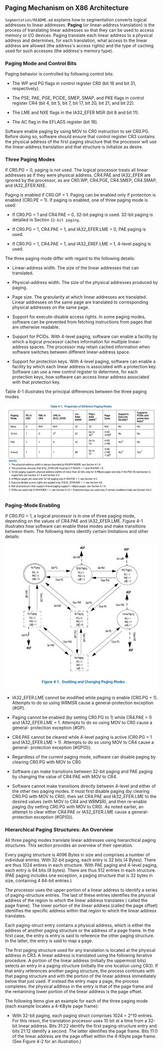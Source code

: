 Paging Mechanism on X86 Architecture
--------------------------------------------------------

  `Segmentation/README.md` explains how to segmentation converts logical
  addresses to linear addresses. **Paging** (or linear-address translation)
  is the process of translating linear addresses so that they can be used
  to access memory or I/O devices. Paging translate each linear address to
  a physical address and determines, for each translation, what access
  to the linear address are allowed (the address's access rights) and the
  type of caching used for such accesses (the address's memory type).

### Paging Mode and Control Bits

  Paging behavior is controlled by following control bits:

  * The WP and PG flags in control register CR0 (bit 16 and bit 31,
    respectively).

  * The PSE, PAE, PGE, PCIDE, SMEP, SMAP, and PKE flags in control register
    CR4 (bit 4, bit 5, bit 7, bit 17, bit 20, bit 21, and bit 22).

  * The LME and NXE flags in the IA32_EFER MSR (bit 8 and bit 11).

  * The AC flag in the EFLAGS register (bit 18).

  Software enable paging by using MOV to CR0 instruction to set CR0.PG.
  Before doing so, software should ensure that control register CR3 contains
  the physical address of the first paging structure that the processor
  will use the linear-address translation and that structure is initialize
  as desire.

### Three Paging Modes

  If CR0.PG = 0, paging is not used. The logical processor treats all
  linear addresses as if they were physical address. CR4.PAE and 
  IA32_EFER are ignored by the processor, as are CR0.WP, CR4.PGE,
  CR4.SMEP, CR4.SMAP, and IA32_EFER.NXE.

  Paging is enabled if CR0.GP = 1. Paging can be enabled only if protection
  is enabled (CR0.PE = 1). If paging is enabled, one of three paging mode
  is used:   

  * If CR0.PG = 1 and CR4.PAE = 0, 32-bit paging is used. 32-bit paging
    is detailed in Section `32-bit paging`.

  * If CR0.PG = 1, CR4.PAE = 1, and IA32_EFER.LME = 0, PAE paging is used.

  * If CR0.PG = 1, CR4.PAE = 1, and IA32_EREF.LME = 1, 4-level paging is 
    used.

  The three paging mode differ with regard to the following details:

  * Linear-address width. The size of the linear addresses that can 
    translated.

  * Physical-address width. The size of the physical addresses produced
    by paging.

  * Page size. The granularity at which linear addresses are translated.
    Linear addresses on the same page are translated to corresponding
    physical addresses on the same page.

  * Support for execute-disable access rights. In some paging modes, software
    can be prevented from fetching instructions from pages that are 
    otherwise readable.

  * Support for PCIDs. With 4-level paging, software can enable a facility
    by which a logical processor caches information for multiple linear-
    address spaces. The processor may retain cached information when software
    switches between different linear-address space.

  * Support for protection keys. With 4-level paging,  software can enable a
    facility by which each linear address is associated with a protection key.
    Software can use a new control register to determine, for each protection
    keys, how software can access linear address associated with that
    protection key.

  Table 4-1 illustrates the principal differences between the three paging
  modes.

  ![Alt text](https://github.com/EmulateSpace/PictureSet/blob/master/BiscuitOS/kernel_hacking/testcase/mmu/TABLE_PGING_MODE.png)

### Paging-Mode Enabling

  If CR0.PG = 1, a logical processor is in one of three paging mode, depending
  on the values of CR4.PAE and IA32_EFER.LME. Figure 4-1 illustrates how 
  software can enable these modes and make transitions between them. The
  following items identify certain limitations and other details:

  ![Alt text](https://github.com/EmulateSpace/PictureSet/blob/master/BiscuitOS/kernel_hacking/testcase/mmu/CHG_PAGING_MODE.png)
  
  * IA32_EFER.LME cannot be modified while paging is enable (CR0.PG = 1). 
    Attempts to do so using WRMSR cause a general-protection exception (#GP).

  * Paging cannot be enabled (by setting CR0.PG to 1) while CR4.PAE = 0 and 
    IA32_EFER.LME = 1. Attempts to do so using MOV to CR0 cause a general-
    protection exception (#GP).

  * CR4.PAE cannot be cleared while 4-level paging is active (CR0.PG = 1 and
    IA32_EFER.LME = 1). Attempts to do so using MOV to CR4 cause a general-
    protection exception (#GP(0)).

  * Regardless of the current paging mode, software can disable paging by 
    clearing CR0.PG with MOV to CR0.

  * Software can make transitions between 32-bit paging and PAE paging
    by changing the value of CR4.PAE with MOV to CR4.

  * Software cannot make transitions directly between 4-level and either
    of the other two paging modes. It must first disable paging (by clearing
    CR0.PG with MOV to CR0), then set CR4.PAE and IA32_EFER.LME to the 
    desired values (with MOV to CR4 and WRMSR), and then re-enable paging
    (by setting CR0.PG with MOV to CR0). As noted earlier, an attempt to
    clear either CR4.PAE or IA32_EFER.LME cause a general-protection
    exception (#GP(0)).

### Hierarchical Paging Structures: An Overview

  All three paging modes translate linear addresses using hierarchical paging
  structures. This section provides an overview of their operation.

  Every paging structure is 4096 Bytes in size and comprises a number of
  individual entries. With 32-bit paging, each entry is 32 bits (4 Bytes).
  There are thus 1024 entires in each structure. With PAE paging and 4-level
  paging, each entry is 64 bits (8 bytes). There are thus 512 entries in each
  structure. (PAE paging includes one exception, a paging structure that is
  32 bytes in size, containing 4 64-bit entries.)

  The processor uses the upper portion of a linear address to identify a 
  series of paging-structure entries. The last of these entries identifies
  the physical address of the region to which the linear address translates (
  called the page frame). The lower portion of the linear address (called
  the page offset) identifies the specific address within that region to 
  which the linear address translates.

  Each paging-struct entry contains a physical address, which is either the
  address of another paging structure or the address of a page frame. In the
  first case, the entry is entry is said to reference the other paging 
  structure. In the latter, the entry is said to map a page.

  The first paging structure used for any translation is located at the
  physical address in CR3. A linear address is translated using the following
  iterative procedure. A portion of the linear address (initially the 
  uppermost bits) selects an entry in a paging structure (initially the one 
  location using CR3). If that entry references another paging structure,
  the process continues with that paging structure and with the portion of 
  the linear address immediately below that just used. If instead the entry
  maps a page, the process completes: the physical address in the entry is
  that of the page frame and the remanining lower portion of the linear 
  address is the page offset.

  The following items give an example for each of the three paging mode (each
  example locates a 4-KByte page frame):

  * With 32-bit paging, each paging struct comprises 1024 = 2^10 entries.
    For this reson, the translation processor uses 10 bit at a time from a
    32-bit linear address. Bits 31:22 identify the first paging-structure
    entry and bits 21:12 identify a second. The latter identifies the page
    frame. Bits 11:0 of the linear address are the page offset within the
    4-Kbyte page frame. (See Figure 4-2 for an illustration.) 
